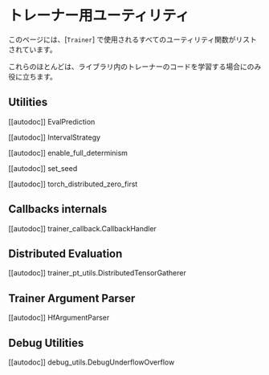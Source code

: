 <!--Copyright 2020 The HuggingFace Team. All rights reserved.

Licensed under the Apache License, Version 2.0 (the "License"); you may not use this file except in compliance with
the License. You may obtain a copy of the License at

http://www.apache.org/licenses/LICENSE-2.0

Unless required by applicable law or agreed to in writing, software distributed under the License is distributed on
an "AS IS" BASIS, WITHOUT WARRANTIES OR CONDITIONS OF ANY KIND, either express or implied. See the License for the
specific language governing permissions and limitations under the License.

⚠️ Note that this file is in Markdown but contain specific syntax for our doc-builder (similar to MDX) that may not be
rendered properly in your Markdown viewer.

-->

# トレーナー用ユーティリティ

このページには、[`Trainer`] で使用されるすべてのユーティリティ関数がリストされています。

これらのほとんどは、ライブラリ内のトレーナーのコードを学習する場合にのみ役に立ちます。

## Utilities

[[autodoc]] EvalPrediction

[[autodoc]] IntervalStrategy

[[autodoc]] enable_full_determinism

[[autodoc]] set_seed

[[autodoc]] torch_distributed_zero_first

## Callbacks internals

[[autodoc]] trainer_callback.CallbackHandler

## Distributed Evaluation

[[autodoc]] trainer_pt_utils.DistributedTensorGatherer

## Trainer Argument Parser

[[autodoc]] HfArgumentParser

## Debug Utilities

[[autodoc]] debug_utils.DebugUnderflowOverflow
